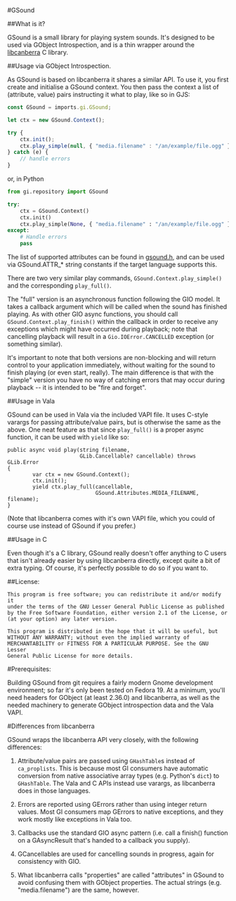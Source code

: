 #GSound

##What is it?

GSound is a small library for playing system sounds. It's designed to be used via GObject Introspection, and is a thin wrapper around the [libcanberra](http://0pointer.de/lennart/projects/libcanberra/) C library.

##Usage via GObject Introspection.

As GSound is based on libcanberra it shares a similar API. To use it, you first create and initialise a GSound context. You then pass the context a list of (attribute, value) pairs instructing it what to play, like so in GJS:

```JavaScript
const GSound = imports.gi.GSound;

let ctx = new GSound.Context();

try {
    ctx.init();
    ctx.play_simple(null, { "media.filename" : "/an/example/file.ogg" });
} catch (e) {
    // handle errors
}
```

or, in Python

```Python
from gi.repository import GSound

try:
    ctx = GSound.Context()
    ctx.init()
    ctx.play_simple(None, { "media.filename" : "/an/example/file.ogg" })
except:
    # Handle errors
    pass
```

The list of supported attributes can be found in [gsound.h](https://github.com/tcbrindle/gsound/blob/master/gsound/gsound.h), and can be used via GSound.ATTR_* string constants if the target language supports this.

There are two very similar play commands, `GSound.Context.play_simple()` and the corresponding `play_full()`.

The "full" version is an asynchronous function following the GIO model. It takes a callback argument which will be called when the sound has finished playing. As with other GIO async functions, you should call `GSound.Context.play_finish()` within the callback in order to receive any exceptions which might have occurred during playback; note that cancelling playback will result in a `Gio.IOError.CANCELLED` exception (or something similar).

It's important to note that both versions are non-blocking and will return control to your application immediately, without waiting for the sound to finish playing (or even start, really). The main difference is that with the "simple" version you have no way of catching errors that may occur during playback -- it is intended to be "fire and forget".

##Usage in Vala

GSound can be used in Vala via the included VAPI file. It uses C-style varargs for passing attribute/value pairs, but is otherwise the same as the above. One neat feature as that since `play_full()` is a proper async function, it can be used with `yield` like so:


```Vala
public async void play(string filename,
                       GLib.Cancellable? cancellable) throws GLib.Error
{
        var ctx = new GSound.Context();
        ctx.init();
        yield ctx.play_full(cancellable,
                            GSound.Attributes.MEDIA_FILENAME, filename);
}
```

(Note that libcanberra comes with it's own VAPI file, which you could of course use instead of GSound if you prefer.)

##Usage in C

Even though it's a C library, GSound really doesn't offer anything to C users that isn't already easier by using libcanberra directly, except quite a bit of extra typing. Of course, it's perfectly possible to do so if you want to.

##License:

    This program is free software; you can redistribute it and/or modify it
    under the terms of the GNU Lesser General Public License as published
    by the Free Software Foundation, either version 2.1 of the License, or
    (at your option) any later version.

    This program is distributed in the hope that it will be useful, but
    WITHOUT ANY WARRANTY; without even the implied warranty of
    MERCHANTABILITY or FITNESS FOR A PARTICULAR PURPOSE. See the GNU Lesser
    General Public License for more details.

#Prerequisites:

Building GSound from git requires a fairly modern Gnome development environment; so far it's only been tested on Fedora 19. At a minimum, you'll need headers 
for GObject (at least 2.36.0) and libcanberra, as well as the needed machinery to generate GObject introspection data and the Vala VAPI. 

#Differences from libcanberra

GSound wraps the libcanberra API very closely, with the following differences:

1) Attribute/value pairs are passed using `GHashTable`s instead of `ca_proplists`. This is because most GI consumers have automatic conversion from native associative array types (e.g. Python's `dict`) to `GHashTable`. The Vala and C APIs instead use varargs, as libcanberra does in those languages.

2) Errors are reported using GErrors rather than using integer return values. Most GI consumers map GErrors to native exceptions, and they work mostly like exceptions in Vala too.

3) Callbacks use the standard GIO async pattern (i.e. call a finish() function on a GAsyncResult that's handed to a callback you supply).

4) GCancellables are used for cancelling sounds in progress, again for consistency with GIO.

5) What libcanberra calls "properties" are called "attributes" in GSound to avoid confusing them with GObject properties. The actual strings (e.g. "media.filename") are the same, however.



